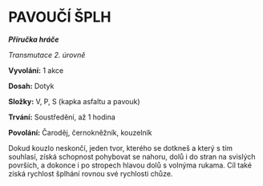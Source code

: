 # PAVOUČÍ ŠPLH

***Příručka hráče***

*Transmutace 2. úrovně*

**Vyvolání:** 1 akce

**Dosah:** Dotyk

**Složky:** V, P, S (kapka asfaltu a pavouk)

**Trvání:** Soustředění, až 1 hodina

**Povolání:** Čaroděj, černokněžník, kouzelník

Dokud kouzlo neskončí, jeden tvor, kterého se dotkneš a který s tím souhlasí, získá schopnost pohybovat se nahoru, dolů i do stran na svislých površích, a dokonce i po stropech hlavou dolů s volnýma rukama. Cíl také získá rychlost šplhání rovnou své rychlosti chůze.